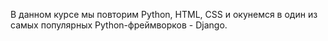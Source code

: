 В данном курсе мы повторим Python, HTML, CSS и окунемся в один из самых популярных Python-фреймворков - Django.
